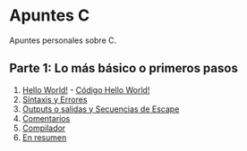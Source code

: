 # Apuntes C

Apuntes personales sobre C. 

## Parte 1: Lo más básico o primeros pasos

1. [Hello World!](https://github.com/Isisgldev/Apuntes_C/blob/main/Hello%20World!/readme.md)
       -  [Código Hello World!](https://github.com/Isisgldev/Apuntes_C/blob/main/Hello%20World!/HelloWorld.c)  
2. [Síntaxis y Errores]()
3. [Outputs o salidas y Secuencias de Escape]()
4. [Comentarios](https://github.com/Isisgldev/Apuntes_C/tree/main/Comentarios)
5. [Compilador](https://github.com/Isisgldev/Apuntes_C/tree/main/Compilador)
6. [En resumen]()
    
